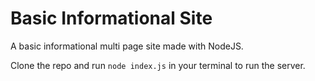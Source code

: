 # Basic Informational Site

A basic informational multi page site made with NodeJS.

Clone the repo and run `node index.js` in your terminal
to run the server.
